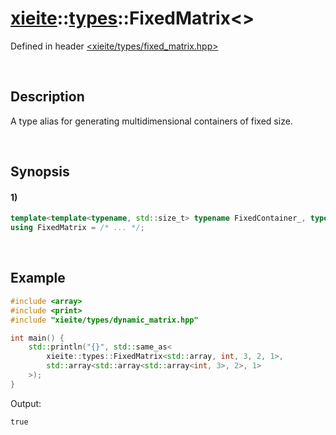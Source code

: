 # [xieite](../../xieite.md)\:\:[types](../../types.md)\:\:FixedMatrix\<\>
Defined in header [<xieite/types/fixed_matrix.hpp>](../../../include/xieite/types/fixed_matrix.hpp)

&nbsp;

## Description
A type alias for generating multidimensional containers of fixed size.

&nbsp;

## Synopsis
#### 1)
```cpp
template<template<typename, std::size_t> typename FixedContainer_, typename Value_, std::size_t... sizes_>
using FixedMatrix = /* ... */;
```

&nbsp;

## Example
```cpp
#include <array>
#include <print>
#include "xieite/types/dynamic_matrix.hpp"

int main() {
    std::println("{}", std::same_as<
        xieite::types::FixedMatrix<std::array, int, 3, 2, 1>,
        std::array<std::array<std::array<int, 3>, 2>, 1>
    >);
}
```
Output:
```
true
```
